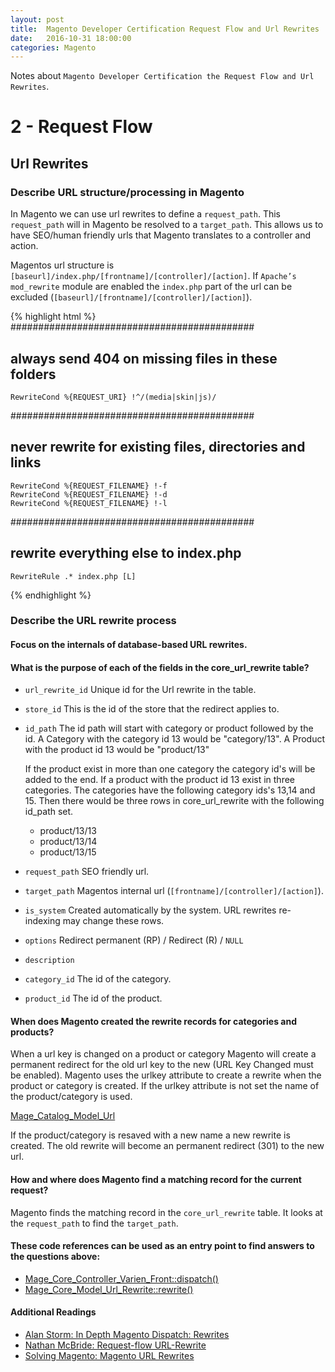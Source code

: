 ```yaml
---
layout: post
title:  Magento Developer Certification Request Flow and Url Rewrites
date:   2016-10-31 18:00:00
categories: Magento
---
```


Notes about `Magento Developer Certification the Request Flow and Url Rewrites`.

2 - Request Flow
====================

Url Rewrites
--------------------

### Describe URL structure/processing in Magento

In Magento we can use url rewrites to define a `request_path`. This `request_path` will in Magento be resolved to a `target_path`. This allows us to have SEO/human friendly urls that Magento translates to a controller and action.

Magentos url structure is `[baseurl]/index.php/[frontname]/[controller]/[action]`. If `Apache’s` `mod_rewrite` module are enabled the `index.php` part of the url can be excluded (`[baseurl]/[frontname]/[controller]/[action]`).

{% highlight html %}
############################################
## always send 404 on missing files in these folders

    RewriteCond %{REQUEST_URI} !^/(media|skin|js)/

############################################
## never rewrite for existing files, directories and links

    RewriteCond %{REQUEST_FILENAME} !-f
    RewriteCond %{REQUEST_FILENAME} !-d
    RewriteCond %{REQUEST_FILENAME} !-l

############################################
## rewrite everything else to index.php

    RewriteRule .* index.php [L]
{% endhighlight %}

### Describe the URL rewrite process

#### Focus on the internals of database-based URL rewrites.

#### What is the purpose of each of the fields in the core_url_rewrite table?

* `url_rewrite_id`
  Unique id for the Url rewrite in the table.
* `store_id`
  This is the id of the store that the redirect applies to.
* `id_path`
  The id path will start with category or product followed by the id. A Category with the category id 13 would be "category/13". A Product with the product id 13 would be "product/13"

  If the product exist in more than one category the category id's will be added to the end. If a product with the product id 13 exist in three categories. The categories have the following category ids's 13,14 and 15. Then there would be three rows in core_url_rewrite with the following id_path set.

    * product/13/13
    * product/13/14
    * product/13/15

* `request_path`
  SEO friendly url.
* `target_path`
  Magentos internal url (`[frontname]/[controller]/[action]`).
* `is_system`
  Created automatically by the system. URL rewrites re-indexing may change these rows.
* `options`
  Redirect permanent (RP) / Redirect (R) / `NULL`
* `description`
* `category_id`
  The id of the category.
* `product_id`
  The id of the product.

#### When does Magento created the rewrite records for categories and products?

When a url key is changed on a product or category Magento will create a permanent redirect for the old url key to the new (URL Key Changed must be enabled). Magento uses the urlkey attribute to create a rewrite when the product or category is created. If the urlkey attribute is not set the name of the product/category is used.

[Mage_Catalog_Model_Url][Mage_Catalog_Model_Url]

If the product/category is resaved with a new name a new rewrite is created. The old rewrite will become an permanent redirect (301) to the new url.

#### How and where does Magento find a matching record for the current request?

Magento finds the matching record in the `core_url_rewrite` table.
It looks at the `request_path` to find the `target_path`.

#### These code references can be used as an entry point to find answers to the questions above:

* [Mage_Core_Controller_Varien_Front::dispatch()][Mage_Core_Controller_Varien_Front::dispatch]
* [Mage_Core_Model_Url_Rewrite::rewrite()][Mage_Core_Model_Url_Rewrite::rewrite]

#### Additional Readings

* [Alan Storm: In Depth Magento Dispatch: Rewrites][alanstorm.dispatch_rewrites]
* [Nathan McBride: Request-flow URL-Rewrite][brideo.url-rewrite]
* [Solving Magento: Magento URL Rewrites][divisionlab.url-rewrites]



[alanstorm.dispatch_rewrites]:http://alanstorm.com/magento_dispatch_rewrites_intro/
[brideo.url-rewrite]:http://brideo.co.uk/magento-certification-notes/request-flow/URL-Rewrite/
[divisionlab.url-rewrites]:http://www.divisionlab.com/solvingmagento/magento-url-rewrites/



[index.php]:https://github.com/AndersWik/Magento-1x/blob/master/index.php
[index.php-Mage::run]:https://github.com/AndersWik/Magento-1x/blob/master/index.php#L83

[Mage]:https://github.com/AndersWik/Magento-1x/blob/master/app/Mage.php
[Mage::app]:https://github.com/AndersWik/Magento-1x/blob/master/app/Mage.php#L606
[Mage::run]:https://github.com/AndersWik/Magento-1x/blob/master/app/Mage.php#L662

[Mage_Catalog_Model_Url]:https://github.com/AndersWik/Magento-1x/blob/master/app/code/core/Mage/Catalog/Model/Url.php

[Mage_Core_Model_App]:https://github.com/AndersWik/Magento-1x/blob/master/app/code/core/Mage/Core/Model/App.php
[Mage_Core_Model_App::init]:https://github.com/AndersWik/Magento-1x/blob/master/app/code/core/Mage/Core/Model/App.php#L265
[Mage_Core_Model_App::baseinit]:https://github.com/AndersWik/Magento-1x/blob/master/app/code/core/Mage/Core/Model/App.php#L297

[Mage_Core_Model_App::run]:https://github.com/AndersWik/Magento-1x/blob/master/app/code/core/Mage/Core/Model/App.php#L345
[Mage_Core_Model_App::run->getFrontController()->dispatch()]:https://github.com/AndersWik/Magento-1x/blob/master/app/code/core/Mage/Core/Model/App.php#L365

[Mage_Core_Model_App::_initBaseConfig]:https://github.com/AndersWik/Magento-1x/blob/master/app/code/core/Mage/Core/Model/App.php#L388
[Mage_Core_Model_App::_initModules]:https://github.com/AndersWik/Magento-1x/blob/master/app/code/core/Mage/Core/Model/App.php#L422
[Mage_Core_Model_App::_initFrontController]:https://github.com/AndersWik/Magento-1x/blob/master/app/code/core/Mage/Core/Model/App.php#L759
[Mage_Core_Model_App::getFrontController]:https://github.com/AndersWik/Magento-1x/blob/master/app/code/core/Mage/Core/Model/App.php#L1110

[Mage_Core_Model_Config]:https://github.com/AndersWik/Magento-1x/blob/master/app/code/core/Mage/Core/Model/Config.php
[Mage_Core_Model_Config::loadModules]:https://github.com/AndersWik/Magento-1x/blob/master/app/code/core/Mage/Core/Model/Config.php

[Mage_Core_Model_Url_Rewrite]:https://github.com/AndersWik/Magento-1x/blob/master/app/code/core/Mage/Core/Model/Url/Rewrite.php
[Mage_Core_Model_Url_Rewrite::rewrite]:https://github.com/AndersWik/Magento-1x/blob/master/app/code/core/Mage/Core/Model/Url/Rewrite.php#L196

[Mage_Core_Controller_Varien_Front]:https://github.com/AndersWik/Magento-1x/blob/master/app/code/core/Mage/Core/Controller/Varien/Front.php
[Mage_Core_Controller_Varien_Front::addRouter]:https://github.com/AndersWik/Magento-1x/blob/master/app/code/core/Mage/Core/Controller/Varien/Front.php#L90
[Mage_Core_Controller_Varien_Front::init]:https://github.com/AndersWik/Magento-1x/blob/master/app/code/core/Mage/Core/Controller/Varien/Front.php#L126
[Mage_Core_Controller_Varien_Front::dispatch]:https://github.com/AndersWik/Magento-1x/blob/master/app/code/core/Mage/Core/Controller/Varien/Front.php#L156

[Mage_Core_Controller_Varien_Router_Standard]:https://github.com/AndersWik/Magento-1x/blob/master/app/code/core/Mage/Core/Controller/Varien/Router/Standard.php
[Mage_Core_Controller_Varien_Router_Standard::collectRoutes]:https://github.com/AndersWik/Magento-1x/blob/master/app/code/core/Mage/Core/Controller/Varien/Router/Standard.php#L33
[Mage_Core_Controller_Varien_Router_Standard::match]:https://github.com/AndersWik/Magento-1x/blob/master/app/code/core/Mage/Core/Controller/Varien/Router/Standard.php#L110
